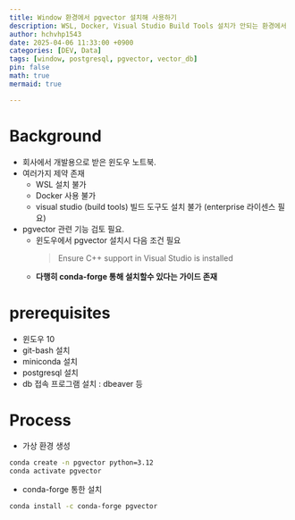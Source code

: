```yaml
---
title: Window 환경에서 pgvector 설치해 사용하기
description: WSL, Docker, Visual Studio Build Tools 설치가 안되는 환경에서 pgvector를 설치해 사용해보자
author: hchvhp1543
date: 2025-04-06 11:33:00 +0900
categories: [DEV, Data]
tags: [window, postgresql, pgvector, vector_db]
pin: false
math: true
mermaid: true

---
```


# Background

* 회사에서 개발용으로 받은 윈도우 노트북. 
* 여러가지 제약 존재
  * WSL 설치 불가
  * Docker 사용 불가
  * visual studio (build tools) 빌드 도구도 설치 불가 (enterprise 라이센스 필요)
* pgvector 관련 기능 검토 필요.
  * 윈도우에서 pgvector 설치시 다음 조건 필요
    > Ensure C++ support in Visual Studio is installed
  * **다행히 conda-forge 통해 설치할수 있다는 가이드 존재**
    

# prerequisites
* 윈도우 10
* git-bash 설치
* miniconda 설치
* postgresql 설치
* db 접속 프로그램 설치 : dbeaver 등


# Process
* 가상 환경 생성
```bash
conda create -n pgvector python=3.12
conda activate pgvector
```
* conda-forge 통한 설치
```bash
conda install -c conda-forge pgvector
```
